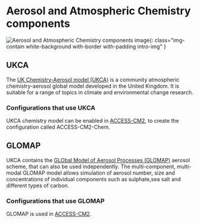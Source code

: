 #  Aerosol and Atmospheric Chemistry components 

![Aerosol and Atmospheric Chemistry components image](/assets/component-logos/component-maps/coupler-component-map.png){: class="img-contain white-background with-border with-padding intro-img" }

## UKCA

The [UK Chemistry-Aerosol model (UKCA)](https://www.ukca.ac.uk/wiki/index.php/UKCA) is a community atmospheric chemistry-aerosol global model  developed in the United Kingdom. It is suitable for a range of topics in climate and environmental change research.

### Configurations that use UKCA
UKCA chemistry model can be enabled in [ACCESS-CM2](/models/configurations/access-cm#access-cm2), to create the configuration called ACCESS-CM2-Chem.

## GLOMAP

UKCA contains the [GLObal Model of Aerosol Processes (GLOMAP)](https://www.ukca.ac.uk/wiki/index.php/Aerosol_Subproject) aerosol scheme, that can also be used independently. The multi-component, multi-modal GLOMAP model allows simulation of aerosol number, size and concentrations of individual components such as sulphate,sea salt and different types of carbon.

### Configurations that use GLOMAP
GLOMAP is used in [ACCESS-CM2](/models/configurations/access-cm#access-cm2).